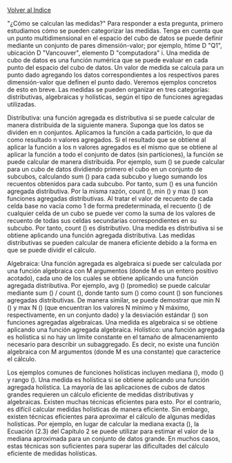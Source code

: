 [Volver al Indice](README.md)

"¿Cómo se calculan las medidas?" Para responder a esta pregunta, primero estudiamos cómo se pueden categorizar las medidas. Tenga en cuenta que un punto multidimensional en el espacio del cubo de datos se puede definir mediante un conjunto de pares dimensión-valor; por ejemplo, htime D "Q1", ubicación D "Vancouver", elemento D "computadora" i. Una medida de cubo de datos es una función numérica que se puede evaluar en cada punto del espacio del cubo de datos. Un valor de medida se calcula para un punto dado agregando los datos correspondientes a los respectivos pares dimensión-valor que definen el punto dado. Veremos ejemplos concretos de esto en breve. Las medidas se pueden organizar en tres categorías: distributivas, algebraicas y holísticas, según el tipo de funciones agregadas utilizadas.

Distributiva: una función agregada es distributiva si se puede calcular de manera distribuida de la siguiente manera. Suponga que los datos se dividen en n conjuntos. Aplicamos la función a cada partición, lo que da como resultado n valores agregados. Si el resultado que se obtiene al aplicar la función a los n valores agregados es el mismo que se obtiene al aplicar la función a todo el conjunto de datos (sin particiones), la función se puede calcular de manera distribuida. Por ejemplo, sum () se puede calcular para un cubo de datos dividiendo primero el cubo en un conjunto de subcubos, calculando sum () para cada subcubo y luego sumando los recuentos obtenidos para cada subcubo. Por tanto, sum () es una función agregada distributiva.
Por la misma razón, count (), min () y max () son funciones agregadas distributivas. Al tratar el valor de recuento de cada celda base no vacía como 1 de forma predeterminada, el recuento () de cualquier celda de un cubo se puede ver como la suma de los valores de recuento de todas sus celdas secundarias correspondientes en su subcubo. Por tanto, count () es distributivo. Una medida es distributiva si se obtiene aplicando una función agregada distributiva. Las medidas distributivas se pueden calcular de manera eficiente debido a la forma en que se puede dividir el cálculo.

Algebraica: Una función agregada es algebraica si puede ser calculada por una función algebraica con M argumentos (donde M es un entero positivo acotado), cada uno de los cuales se obtiene aplicando una función agregada distributiva. Por ejemplo, avg () (promedio) se puede calcular mediante sum () / count (), donde tanto sum () como count () son funciones agregadas distributivas. De manera similar, se puede demostrar que min N () y max N () (que encuentran los valores N mínimo y N máximo, respectivamente, en un conjunto dado) y la desviación estándar () son funciones agregadas algebraicas. Una medida es algebraica si se obtiene aplicando una función agregada algebraica.
Holístico: una función agregada es holística si no hay un límite constante en el tamaño de almacenamiento necesario para describir un subaggregado. Es decir, no existe una función algebraica con M argumentos (donde M es una constante) que caracterice el cálculo.

Los ejemplos comunes de funciones holísticas incluyen mediana (), modo () y rango ().
Una medida es holística si se obtiene aplicando una función agregada holística.
La mayoría de las aplicaciones de cubos de datos grandes requieren un cálculo eficiente de medidas distributivas y algebraicas. Existen muchas técnicas eficientes para esto. Por el contrario, es difícil calcular medidas holísticas de manera eficiente. Sin embargo, existen técnicas eficientes para aproximar el cálculo de algunas medidas holísticas. Por ejemplo, en lugar de calcular la mediana exacta (), la Ecuación (2.3) del Capítulo 2 se puede utilizar para estimar el valor de la mediana aproximada para un conjunto de datos grande. En muchos casos, estas técnicas son suficientes para superar las dificultades del cálculo eficiente de medidas holísticas.

